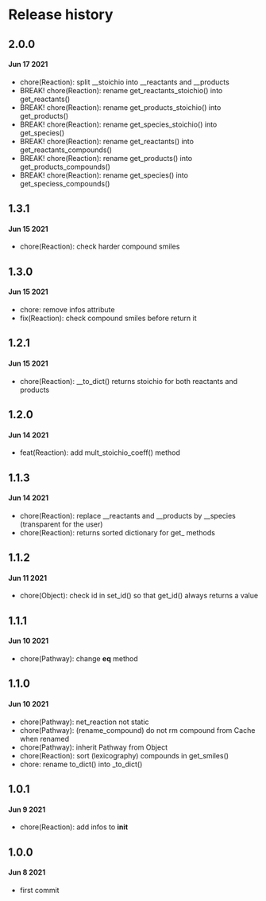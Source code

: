 # Release history

## 2.0.0
#### Jun 17 2021
- chore(Reaction): split __stoichio into __reactants and __products
- BREAK! chore(Reaction): rename get_reactants_stoichio() into get_reactants()
- BREAK! chore(Reaction): rename get_products_stoichio() into get_products()
- BREAK! chore(Reaction): rename get_species_stoichio() into get_species()
- BREAK! chore(Reaction): rename get_reactants() into get_reactants_compounds()
- BREAK! chore(Reaction): rename get_products() into get_products_compounds()
- BREAK! chore(Reaction): rename get_species() into get_speciess_compounds()

## 1.3.1
#### Jun 15 2021
- chore(Reaction): check harder compound smiles

## 1.3.0
#### Jun 15 2021
- chore: remove infos attribute
- fix(Reaction): check compound smiles before return it

## 1.2.1
#### Jun 15 2021
- chore(Reaction): __to_dict() returns stoichio for both reactants and products

## 1.2.0
#### Jun 14 2021
- feat(Reaction): add mult_stoichio_coeff() method

## 1.1.3
#### Jun 14 2021
- chore(Reaction): replace __reactants and __products by __species (transparent for the user)
- chore(Reaction): returns sorted dictionary for get_ methods

## 1.1.2
#### Jun 11 2021
- chore(Object): check id in set_id() so that get_id() always returns a value

## 1.1.1
#### Jun 10 2021
- chore(Pathway): change __eq__ method

## 1.1.0
#### Jun 10 2021
- chore(Pathway): net_reaction not static
- chore(Pathway): (rename_compound) do not rm compound from Cache when renamed
- chore(Pathway): inherit Pathway from Object
- chore(Reaction): sort (lexicography) compounds in get_smiles()
- chore: rename to_dict() into _to_dict()

## 1.0.1
#### Jun 9 2021
- chore(Reaction): add infos to __init__

## 1.0.0
#### Jun 8 2021
- first commit
